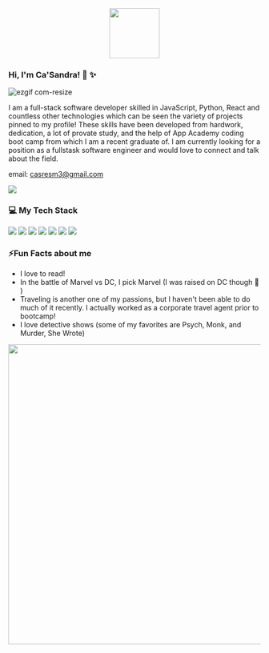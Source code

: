 <div id="header" align="center">
  <img src="https://images.squarespace-cdn.com/content/v1/60763efeb30be37d8e58a9c9/1618381649730-KHJRHMCTXALO1V36GALR/giphy.gif" width="100"/>
</div>



### **Hi, I'm Ca'Sandra!** :wave: :sparkles: 

![ezgif com-resize](https://github.com/CaSandraSmith/CaSandraSmith/assets/123069069/2042b3f9-1e4b-4e08-9d4e-e6c7f318377d)

I am a full-stack software developer skilled in JavaScript, Python, React and countless other technologies which can be seen the variety of projects pinned to my profile! These skills have been developed from hardwork, dedication, a lot of provate study, and the help of App Academy coding boot camp from which I am a recent graduate of. I am currently looking for a position as a fullstask software engineer and would love to connect and talk about the field.

email: casresm3@gmail.com

<div>
  <a href="https://www.linkedin.com/in/casandra-smith/" target="_blank" >
    <img src="https://img.shields.io/badge/LinkedIn-blue?logo=linkedin&logoColor=white&style=flat-square" />
  </a>
</div>

### :computer: **My Tech Stack**

<div>
    <img src="https://img.shields.io/badge/Javascript-yellow?logoColor=white&style=flat-square" />
    <img src="https://img.shields.io/badge/Python-3473a3?logoColor=white&style=flat-square" />
    <img src="https://img.shields.io/badge/React-61dbfb?logoColor=white&style=flat-square" />
    <img src="https://img.shields.io/badge/SQL-db7533?logoColor=white&style=flat-square" />
    <img src="https://img.shields.io/badge/HTML-eb612d?logoColor=white&style=flat-square" />
    <img src="https://img.shields.io/badge/CSS-2965f1?logoColor=white&style=flat-square" />
    <img src="https://img.shields.io/badge/Redux-764abc?logoColor=white&style=flat-square" />
</div>

### ⚡**Fun Facts about me**
- I love to read!
- In the battle of Marvel vs DC, I pick Marvel (I was raised on DC though :see_no_evil: )
- Traveling is another one of my passions, but I haven't been able to do much of it recently. I actually worked as a corporate travel agent prior to bootcamp!
- I love detective shows (some of my favorites are Psych, Monk, and Murder, She Wrote)

<div id="header" align="center">
  <img src="https://github.com/CaSandraSmith/CaSandraSmith/assets/123069069/92db2e36-99c9-4aa7-88a7-b696544c8aa1" width="600"/>
</div>


<!--
**CaSandraSmith/CaSandraSmith** is a ✨ _special_ ✨ repository because its `README.md` (this file) appears on your GitHub profile.

Here are some ideas to get you started:

- 🔭 I’m currently working on ...
- 🌱 I’m currently learning ...
- 👯 I’m looking to collaborate on ...
- 🤔 I’m looking for help with ...
- 💬 Ask me about ...
- 📫 How to reach me: ...
- 😄 Pronouns: ...
- ⚡ Fun fact: ...
-->
